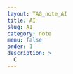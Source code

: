 ```yaml
---
layout: TAG_note_AI
title: AI
slug: AI
category: note
menu: false
order: 1
description: >
  C
---
```

